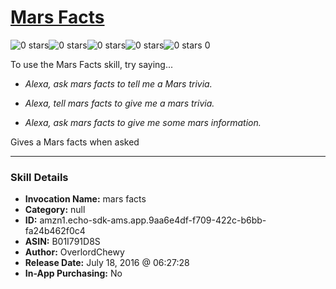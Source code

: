 # [Mars Facts](http://alexa.amazon.com/#skills/amzn1.echo-sdk-ams.app.9aa6e4df-f709-422c-b6bb-fa24b462f0c4)
![0 stars](../../images/ic_star_border_black_18dp_1x.png)![0 stars](../../images/ic_star_border_black_18dp_1x.png)![0 stars](../../images/ic_star_border_black_18dp_1x.png)![0 stars](../../images/ic_star_border_black_18dp_1x.png)![0 stars](../../images/ic_star_border_black_18dp_1x.png) 0

To use the Mars Facts skill, try saying...

* *Alexa, ask mars facts to tell me a Mars trivia.*

* *Alexa, tell mars facts to give me a mars trivia.*

* *Alexa, ask mars facts to give me some mars information.*

Gives a Mars facts when asked

***

### Skill Details

* **Invocation Name:** mars facts
* **Category:** null
* **ID:** amzn1.echo-sdk-ams.app.9aa6e4df-f709-422c-b6bb-fa24b462f0c4
* **ASIN:** B01I791D8S
* **Author:** OverlordChewy
* **Release Date:** July 18, 2016 @ 06:27:28
* **In-App Purchasing:** No
